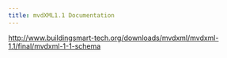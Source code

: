 ```yaml
---
title: mvdXML1.1 Documentation
---
```


http://www.buildingsmart-tech.org/downloads/mvdxml/mvdxml-1.1/final/mvdxml-1-1-schema